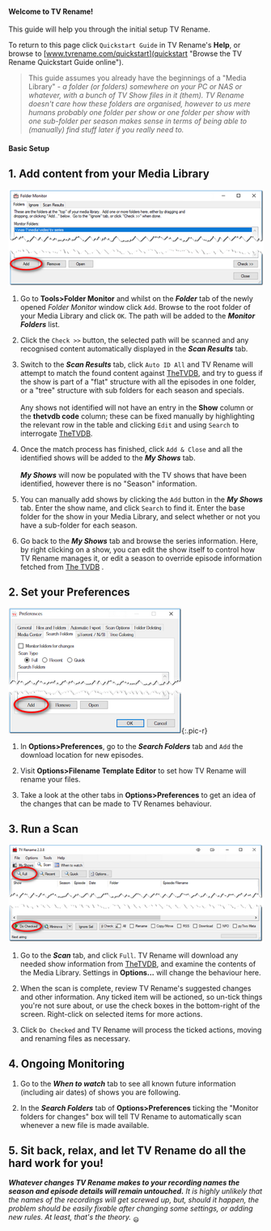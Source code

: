 #### Welcome to TV Rename!

This guide will help you through the initial setup TV Rename.

To return to this page click `Quickstart Guide` in TV Rename's **Help**, or browse to [www.tvrename.com/quickstart](quickstart "Browse the TV Rename Quickstart Guide online").

> This guide assumes you already have the beginnings of a "Media Library" - *a folder (or folders) somewhere on your PC or NAS or whatever, with a bunch of TV Show files in it (them). TV Rename doesn't care how these folders are organised, however to us mere humans probably one folder per show or one folder per show with one sub-folder per season makes sense in terms of being able to (manually) find stuff later if you really need to.*

#### Basic Setup

## 1. Add content from your Media Library
![Tools>Folder Monitor](images/tools/folder-monitor-01.png) 
1. Go to **Tools>Folder Monitor** and whilst on the ***Folder*** tab of the newly opened *Folder Monitor* window click `Add`. Browse to the root folder of your Media Library and click `OK`. The path will be added to the ***Monitor Folders*** list.
 
2. Click the `Check >>` button, the selected path will be scanned and any recognised content automatically displayed in the ***Scan Results*** tab.
 
3. Switch to the ***Scan Results*** tab, click `Auto ID All` and TV Rename will attempt to match the found content against [TheTVDB](http://thetvdb.com "Visit thetvdb.com"), and try to guess if the show is part of a "flat" structure with all the episodes in one folder, or a "tree" structure with sub folders for each season and specials.<br /><br />
Any shows not identified will not have an entry in the **Show** column or the **thetvdb code** column; these can be fixed manually by highlighting the relevant row in the table and clicking `Edit` and using `Search` to interrogate [TheTVDB](http://thetvdb.com "Visit thetvdb.com"). 
 
4. Once the match process has finished, click `Add & Close` and all the identified shows will be added to the ***My Shows*** tab. <br /><br />
 ***My Shows*** will now be populated with the TV shows that have been identified, however there is no "Season" information.
 
5. You can manually add shows by clicking the `Add` button in the ***My Shows*** tab. Enter the show name, and click `Search` to find it. 
Enter the base folder for the show in your Media Library, and select whether or not you have a sub-folder for each season.
 
6. Go back to the ***My Shows*** tab and browse the series information. Here, by right clicking on a show, you can edit the show itself to control how TV Rename manages it, or edit a season to override episode information fetched from [The TVDB](http://thetvdb.com "Visit thetvdb.com") .

## 2. Set your Preferences
![Options>Preferences>Search Folders](images/options/preferences-search-folders-01.png){:.pic-r}
1. In **Options>Preferences**, go to the ***Search Folders*** tab and `Add` the download location for new episodes.
 
2. Visit **Options>Filename Template Editor** to set how TV Rename will rename your files.

3. Take a look at the other tabs in **Options>Preferences** to get an idea of the changes that can be made to TV Renames behaviour.
 
## 3. Run a Scan
![Scan](images/main-window/scan-01.png)
1. Go to the ***Scan*** tab, and click `Full`. TV Rename will download any needed show information from [TheTVDB](http://thetvdb.com "Visit thetvdb.com"), and examine the contents of the Media Library. Settings in **Options...** will change the behaviour here.

2. When the scan is complete, review TV Rename's suggested changes and other information. Any ticked item will be actioned, so un-tick things you're not sure about, or use the check boxes in the bottom-right of the screen. Right-click on selected items for more actions.

3. Click `Do Checked` and TV Rename will process the ticked actions, moving and renaming files as necessary.

## 4. Ongoing Monitoring
1. Go to the ***When to watch*** tab to see all known future information (including air dates) of shows you are following.
 
2. In the ***Search Folders*** tab of **Options>Preferences** ticking the "Monitor folders for changes" box will tell TV Rename to automatically scan whenever a new file is made available.

## 5. Sit back, relax, and let TV&nbsp;Rename do all the hard work for you!
***Whatever changes TV Rename makes to your recording names the season and episode details will remain untouched.***
*It is highly unlikely that the names of the recordings will get screwed up, but, should it happen, the problem should be easily fixable after changing some settings, or adding new rules. At least, that's the theory.* <sub>:smiley:</sub>
